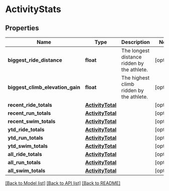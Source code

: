 # ActivityStats

## Properties
Name | Type | Description | Notes
------------ | ------------- | ------------- | -------------
**biggest_ride_distance** | **float** | The longest distance ridden by the athlete. | [optional] 
**biggest_climb_elevation_gain** | **float** | The highest climb ridden by the athlete. | [optional] 
**recent_ride_totals** | [**ActivityTotal**](ActivityTotal.md) |  | [optional] 
**recent_run_totals** | [**ActivityTotal**](ActivityTotal.md) |  | [optional] 
**recent_swim_totals** | [**ActivityTotal**](ActivityTotal.md) |  | [optional] 
**ytd_ride_totals** | [**ActivityTotal**](ActivityTotal.md) |  | [optional] 
**ytd_run_totals** | [**ActivityTotal**](ActivityTotal.md) |  | [optional] 
**ytd_swim_totals** | [**ActivityTotal**](ActivityTotal.md) |  | [optional] 
**all_ride_totals** | [**ActivityTotal**](ActivityTotal.md) |  | [optional] 
**all_run_totals** | [**ActivityTotal**](ActivityTotal.md) |  | [optional] 
**all_swim_totals** | [**ActivityTotal**](ActivityTotal.md) |  | [optional] 

[[Back to Model list]](../README.md#documentation-for-models) [[Back to API list]](../README.md#documentation-for-api-endpoints) [[Back to README]](../README.md)


